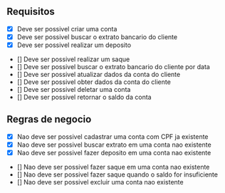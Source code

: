 ## Requisitos

- [x] Deve ser possivel criar uma conta
- [x] Deve ser possivel buscar o extrato bancario do cliente
- [x] Deve ser possivel realizar um deposito
- [] Deve ser possivel realizar um saque
- [] Deve ser possivel buscar o extrato bancario do cliente por data
- [] Deve ser possivel atualizar dados da conta do cliente
- [] Deve ser possivel obter dados da conta do cliente
- [] Deve ser possivel deletar uma conta
- [] Deve ser possivel retornar o saldo da conta

## Regras de negocio

- [x] Nao deve ser possivel cadastrar uma conta com CPF ja existente
- [x] Nao deve ser possivel buscar extrato em uma conta nao existente
- [x] Nao deve ser possivel fazer deposito em uma conta nao existente
- [] Nao deve ser possivel fazer saque em uma conta nao existente
- [] Nao deve ser possivel fazer saque quando o saldo for insuficiente
- [] Nao deve ser possivel excluir uma conta nao existente
